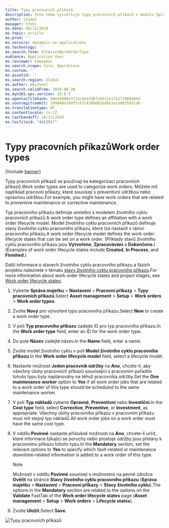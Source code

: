 ```yaml
---
title: Typy pracovních příkazů
description: Toto téma vysvětluje typy pracovních příkazů v modulu Správa majetku.
author: josaw1
manager: tfehr
ms.date: 08/13/2019
ms.topic: article
ms.prod: ''
ms.service: dynamics-ax-applications
ms.technology: ''
ms.search.form: EntAssetWorkOrderType
audience: Application User
ms.reviewer: kamaybac
ms.search.scope: Core, Operations
ms.custom: ''
ms.assetid: ''
ms.search.region: Global
ms.author: mkirknel
ms.search.validFrom: 2019-08-30
ms.dyn365.ops.version: 10.0.5
ms.openlocfilehash: b8e43908e3f13c9e4fd6fab6f1e17a171866b803
ms.sourcegitcommit: 199848e78df5cb7c439b001bdbe1ece963593cdb
ms.translationtype: HT
ms.contentlocale: cs-CZ
ms.lasthandoff: 10/13/2020
ms.locfileid: "4423917"
---
```

# <a name="work-order-types"></a><span data-ttu-id="bd6e9-103">Typy pracovních příkazů</span><span class="sxs-lookup"><span data-stu-id="bd6e9-103">Work order types</span></span>

[!include [banner](../../includes/banner.md)]

 

<span data-ttu-id="bd6e9-104">Typy pracovních příkazů se používají ke kategorizaci pracovních příkazů.</span><span class="sxs-lookup"><span data-stu-id="bd6e9-104">Work order types are used to categorize work orders.</span></span> <span data-ttu-id="bd6e9-105">Můžete mít například pracovní příkazy, které souvisejí s preventivní údržbou nebo opravnou údržbou.</span><span class="sxs-lookup"><span data-stu-id="bd6e9-105">For example, you might have work orders that are related to preventive maintenance or corrective maintenance.</span></span>

<span data-ttu-id="bd6e9-106">Typ pracovního příkazu definuje umístění s modelem životního cyklu pracovních příkazů.</span><span class="sxs-lookup"><span data-stu-id="bd6e9-106">A work order type defines an affiliation with a work order lifecycle model.</span></span> <span data-ttu-id="bd6e9-107">Model životního cyklu pracovních příkazů definuje stavy životního cyklu pracovního příkazu, které lze nastavit v rámci pracovního příkazu.</span><span class="sxs-lookup"><span data-stu-id="bd6e9-107">A work order lifecycle model defines the work order lifecycle states that can be set on a work order.</span></span> <span data-ttu-id="bd6e9-108">(Příklady stavů životního cyklu pracovního příkazu jsou **Vytvořeno**, **Zpracovávání** a **Dokončeno**.)</span><span class="sxs-lookup"><span data-stu-id="bd6e9-108">(Examples of work order lifecycle states include **Created**, **In Process**, and **Finished**.)</span></span>

<span data-ttu-id="bd6e9-109">Další informace o stavech životního cyklu pracovního příkazu a fázích projektu naleznete v tématu [stavy životního cyklu pracovního příkazu](work-order-lifecycle-states.md).</span><span class="sxs-lookup"><span data-stu-id="bd6e9-109">For more information about work order lifecycle states and project stages, see [Work order lifecycle states](work-order-lifecycle-states.md).</span></span>

1. <span data-ttu-id="bd6e9-110">Vyberte **Správa majetku** \> **Nastavení** \> **Pracovní příkazy** \> **Typy pracovních příkazů**.</span><span class="sxs-lookup"><span data-stu-id="bd6e9-110">Select **Asset management** \> **Setup** \> **Work orders** \> **Work order types**.</span></span>
2. <span data-ttu-id="bd6e9-111">Zvolte **Nový** pro vytvoření typu pracovního příkazu.</span><span class="sxs-lookup"><span data-stu-id="bd6e9-111">Select **New** to create a work order type.</span></span>
3. <span data-ttu-id="bd6e9-112">V poli **Typ pracovního příkazu** zadejte ID pro typ pracovního příkazu.</span><span class="sxs-lookup"><span data-stu-id="bd6e9-112">In the **Work order type** field, enter an ID for the work order type.</span></span>
4. <span data-ttu-id="bd6e9-113">Do pole **Název** zadejte název.</span><span class="sxs-lookup"><span data-stu-id="bd6e9-113">In the **Name** field, enter a name.</span></span>
5. <span data-ttu-id="bd6e9-114">Zvolte model životního cyklu v poli **Model životního cyklu pracovního příkazu**.</span><span class="sxs-lookup"><span data-stu-id="bd6e9-114">In the **Work order lifecycle model** field, select a lifecycle model.</span></span>
5. <span data-ttu-id="bd6e9-115">Nastavte možnost **Jeden pracovník údržby** na **Ano**, chcete-li, aby všechny úlohy pracovních příkazů související s pracovním pořadím tohoto typu byly naplánovány na téhož pracovníka údržby.</span><span class="sxs-lookup"><span data-stu-id="bd6e9-115">Set the **One maintenance worker** option to **Yes** if all work order jobs that are related to a work order of this type should be scheduled to the same maintenance worker.</span></span>
6. <span data-ttu-id="bd6e9-116">V poli **Typ nákladů** vyberte **Opravné**, **Preventivní** nebo **Investiční**.</span><span class="sxs-lookup"><span data-stu-id="bd6e9-116">In the **Cost type** field, select **Corrective**, **Preventive**, or **Investment**, as appropriate.</span></span> <span data-ttu-id="bd6e9-117">Všechny úlohy pracovního příkazu v pracovním příkazu musí mít stejný typ nákladů.</span><span class="sxs-lookup"><span data-stu-id="bd6e9-117">All work order jobs on a work order must have the same cost type.</span></span>
7. <span data-ttu-id="bd6e9-118">V oddílu **Povinné** nastavte příslušné možnosti na **Ano**, chcete-li určit, které informace týkající se poruchy nebo prostoje údržby jsou přidány k pracovnímu příkazu tohoto typu.</span><span class="sxs-lookup"><span data-stu-id="bd6e9-118">In the **Mandatory** section, set the relevant options to **Yes** to specify which fault-related or maintenance downtime–related information is added to a work order of this type.</span></span>

    > [!NOTE]
    > <span data-ttu-id="bd6e9-119">Možnosti v oddílu **Povinné** souvisejí s možnostmi na pevné záložce **Ověřit** na stránce **Stavy životního cyklu pracovního příkazu** (**Správa majetku** \> **Nastavení** \> **Pracovní příkazy** \> **Stavy životního cyklu**).</span><span class="sxs-lookup"><span data-stu-id="bd6e9-119">The options in the **Mandatory** section are related to the options on the **Validate** FastTab of the **Work order lifecycle states** page (**Asset management** \> **Setup** \> **Work orders** \> **Lifecycle states**).</span></span>

8. <span data-ttu-id="bd6e9-120">Zvolte **Uložit**.</span><span class="sxs-lookup"><span data-stu-id="bd6e9-120">Select **Save**.</span></span>

![Typy pracovních příkazů](media/16-setup-for-work-orders.png)
